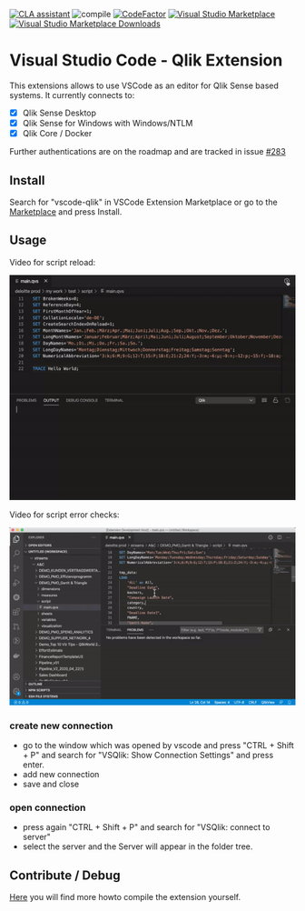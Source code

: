 [![CLA assistant](https://cla-assistant.io/readme/badge/q-masters/vsqlik)](https://cla-assistant.io/q-masters/vsqlik)
![compile](https://github.com/q-masters/vsqlik/workflows/compile/badge.svg)
[![CodeFactor](https://www.codefactor.io/repository/github/q-masters/vsqlik/badge)](https://www.codefactor.io/repository/github/q-masters/vsqlik)
[![Visual Studio Marketplace](https://vsmarketplacebadge.apphb.com/installs-short/q-masters.vscode-qlik.svg)](https://marketplace.visualstudio.com/items?itemName=q-masters.vscode-qlik)
[![Visual Studio Marketplace Downloads](https://vsmarketplacebadge.apphb.com/downloads-short/q-masters.vscode-qlik.svg)](https://vsmarketplacebadge.apphb.com/downloads-short/q-masters.vscode-qlik.svg)


# Visual Studio Code - Qlik Extension

This extensions allows to use VSCode as an editor for Qlik Sense based systems.
It currently connects to:

- [x] Qlik Sense Desktop
- [x] Qlik Sense for Windows with Windows/NTLM
- [x] Qlik Core / Docker

Further authentications are on the roadmap and are tracked in issue [#283](/../../issues/283)

## Install

Search for "vscode-qlik" in VSCode Extension Marketplace or go to
the [Marketplace](https://marketplace.visualstudio.com/items?itemName=q-masters.vscode-qlik) and press Install.

## Usage

Video for script reload:

![](docs/media/vsqlik-overview.gif)

Video for script error checks:

![](docs/media/vsqlik-scripterrors.gif)

### create new connection

- go to the window which was opened by vscode and press "CTRL + Shift + P" and search for "VSQlik: Show Connection Settings" and press enter.
- add new connection 
- save and close

### open connection

- press again "CTRL + Shift + P" and search for "VSQlik: connect to server"
- select the server and the Server will appear in the folder tree.

## Contribute / Debug

[Here](docs/contribute.md) you will find more howto compile the extension yourself.
